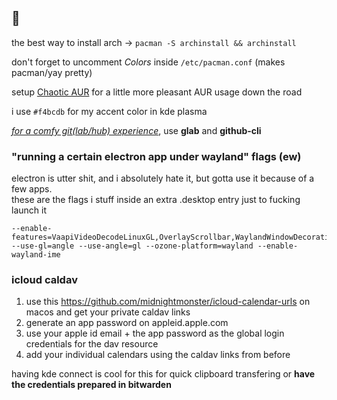 ## 💮

the best way to install arch → `pacman -S archinstall && archinstall`

don't forget to uncomment *Colors* inside `/etc/pacman.conf` (makes pacman/yay pretty)

setup [Chaotic AUR](https://aur.chaotic.cx/docs) for a little more pleasant AUR usage down the road

i use `#f4bcdb` for my accent color in kde plasma

<ins>*for a comfy git(lab/hub) experience*</ins>, use **glab** and **github-cli**

### "running a certain electron app under wayland" flags (ew)

electron is utter shit, and i absolutely hate it, but gotta use it because of a few apps.    
these are the flags i stuff inside an extra .desktop entry just to fucking launch it

```
--enable-features=VaapiVideoDecodeLinuxGL,OverlayScrollbar,WaylandWindowDecorations,WebRTCPipeWireCapturer --use-gl=angle --use-angle=gl --ozone-platform=wayland --enable-wayland-ime
```

### icloud caldav

1. use this https://github.com/midnightmonster/icloud-calendar-urls on macos and get your private caldav links
2. generate an app password on appleid.apple.com
3. use your apple id email + the app password as the global login credentials for the dav resource
4. add your individual calendars using the caldav links from before

having kde connect is cool for this for quick clipboard transfering or **have the credentials prepared in bitwarden**